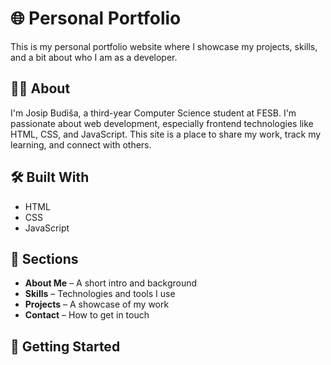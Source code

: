 # 🌐 Personal Portfolio

This is my personal portfolio website where I showcase my projects, skills, and a bit about who I am as a developer.

## 🧑‍💻 About

I'm Josip Budiša, a third-year Computer Science student at FESB. I'm passionate about web development, especially frontend technologies like HTML, CSS, and JavaScript. This site is a place to share my work, track my learning, and connect with others.

## 🛠️ Built With

- HTML  
- CSS  
- JavaScript

## 📁 Sections

- **About Me** – A short intro and background  
- **Skills** – Technologies and tools I use  
- **Projects** – A showcase of my work  
- **Contact** – How to get in touch

## 🚀 Getting Started

